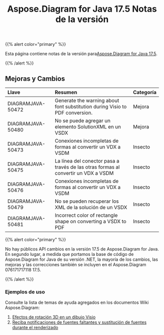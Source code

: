﻿---
title: Aspose.Diagram for Java 17.5 Notas de la versión
type: docs
weight: 80
url: /es/java/aspose-diagram-for-java-17-5-release-notes/
---
{{% alert color="primary" %}} 

 Esta página contiene notas de la versión para[Aspose.Diagram for Java 17.5](https://docs.aspose.com/diagram/java/aspose-diagram-for-java-17-5-release-notes/).

{{% /alert %}} 
## **Mejoras y Cambios**

|**Llave**|**Resumen**|**Categoría**|
|:- |:- |:- |
|DIAGRAMJAVA-50472|Generate the warning about font substitution during Visio to PDF conversion.|Mejora|
|DIAGRAMJAVA-50480 |No se puede agregar un elemento SolutionXML en un VSDX|Mejora|
|DIAGRAMJAVA-50473|Conexiones incompletas de formas al convertir un VDX a VSDM|Insecto|
|DIAGRAMJAVA-50475|La línea del conector pasa a través de las otras formas al convertir un VDX a VSDM|Insecto|
|DIAGRAMJAVA-50476|Conexiones incompletas de formas al convertir un VDX a VSDM|Insecto|
|DIAGRAMJAVA-50479|No se pueden recuperar los XML de la solución de un VSDX|Insecto|
|DIAGRAMJAVA-50481|Incorrect color of rectangle shape on converting a VSDX to PDF|Insecto|
{{% alert color="primary" %}} 

No hay públicos API cambios en la versión 17.5 de Aspose.Diagram for Java. En segundo lugar, a medida que portamos la base de código de Aspose.Diagram for Java de su versión .NET, la mayoría de los cambios, las mejoras y las correcciones también se incluyen en el Aspose.Diagram 076171717118 17.5.

{{% /alert %}} 
### **Ejemplos de uso**
Consulte la lista de temas de ayuda agregados en los documentos Wiki Aspose.Diagram:

1. [Efectos de rotación 3D en un dibujo Visio](/diagram/es/java/3d-rotation-effects-in-a-visio-drawing/)
1. [Reciba notificaciones de fuentes faltantes y sustitución de fuentes durante el renderizado](https://docs.asposeptyltd.com/display/diagramjava/Aspose.Diagram+Font+Operations#Aspose.DiagramFontOperations-ReceiveNotificationofMissingFontsandFontSubstitutionduringRendering)


